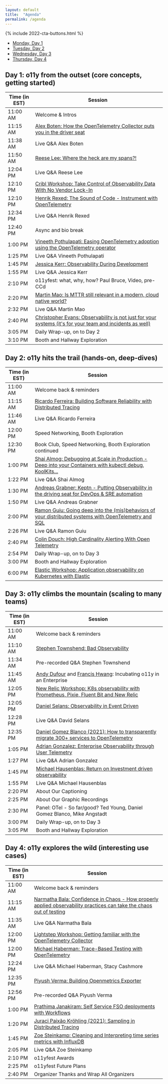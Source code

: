 ```yaml
---
layout: default
title:  "Agenda"
permalink: /agenda
---
```


{% include 2022-cta-buttons.html %}

<script type="text/javascript">
window.onloadqueue=(window.onloadqueue||[]).concat([function () {
  $( "#tabs" ).tabs({
    activate: function(event ,ui){
        var id = $(ui.newPanel[0]).attr("id");
        window.history.replaceState("", document.title, window.location.href.replace(location.hash, "") + "#" + id);
    }
  });
  $('.day-title').each((i,o) => {
    var tab = $(o).closest('.daytab')
    var day = parseInt(tab.attr('id').replace('day-',''))
    var daytext = 'Day '+day
    $(o).text($(o).text().replace(daytext+":","").trim())
  })
  $('div.special_table + table').each((i,table) => {
    $(table.rows).each((j,row) => {
      var tab = $(row).closest('.daytab')
      var day = parseInt(tab.attr('id').replace('day-',''))
      var adddays = day - 1;
      var cell0 = $(row.cells[0]);
      if(j>0) {
        var datestr = '5/9/2022 ' + cell0.text() + ' EDT'
        var dt = new Date(datestr)
        dt.setDate(dt.getDate() + adddays)
        //console.log(datestr + " --- " + dt + " --- " + $(row.cells[1]).text())
        cell0.text(dt.toLocaleTimeString())
      } else {
        var tz = Intl.DateTimeFormat().resolvedOptions().timeZone
        var zone = new Date().toLocaleTimeString('en-us',{timeZoneName:'short'}).split(' ')[2]
        cell0.css('white-space','nowrap').html('Time (in '+zone+')')
      }
    })
  })
}]);
</script>

<div id="tabs">
  <ul>
    <li><a href="#day-1">Monday, Day 1</a></li>
    <li><a href="#day-2">Tuesday, Day 2</a></li>
    <li><a href="#day-3">Wednesday, Day 3</a></li>
    <li><a href="#day-4">Thursday, Day 4</a></li>
  </ul>
  <div id="day-1" class="daytab" markdown=1>
  <h2 class="day-title">Day 1: o11y from the outset (core concepts, getting started)</h2>

<div class="special_table"></div>

| Time (in EST) | Session |
|-----------------------|----------------|
| 11:00 AM	|	Welcome & Intros |
| 11:15 AM	|	[Alex Boten: How the OpenTelemetry Collector puts you in the driver seat](/speakers/alex-boten) |
| 11:38 AM	|	Live Q&A	Alex Boten |
| 11:50 AM	|	[Reese Lee: Where the heck are my spans?!](/speakers/reese-lee) |
| 12:04 PM	|	Live Q&A	Reese Lee |
| 12:10 PM	|	[Cribl Workshop: Take Control of Observability Data With No Vendor Lock-In](/2022/sponsors/cribl) |
| 12:10 PM	|	[Henrik Rexed: The Sound of Code - Instrument with OpenTelemetry](/speakers/henrik-rexed) |
| 12:34 PM	|	Live Q&A	Henrik Rexed |
| 12:40 PM	|	Async and bio break |
| 1:00 PM	|	[Vineeth Pothulapati: Easing OpenTelemetry adoption using the OpenTelemetry operator](/speakers/vineeth-pothulapati) |
| 1:25 PM	|	Live Q&A	Vineeth Pothulapati |
| 1:45 PM	|	[Jessica Kerr:	Observability During Development](/speakers/jessica-kerr) |
| 1:55 PM	|	Live Q&A	Jessica Kerr |
| 2:10 PM	|	o11yfest: what, why, how?	Paul Bruce, Video, pre-CCd |
| 2:20 PM	|	[Martin Mao: Is MTTR still relevant in a modern, cloud native world?](/speakers/martin-mao) |
| 2:32 PM	|	Live Q&A	Martin Mao |
| 2:40 PM	|	[Christopher Evans: Observability is not just for your systems (it's for your team and incidents as well)](/speakers/christopher-evans) |
| 3:05 PM	|	Daily Wrap-up, on to Day 2 |
| 3:10 PM	|	Booth and Hallway Exploration |

  </div>

  <div id="day-2" class="daytab" markdown=1>
  <h2 class="day-title">Day 2: o11y hits the trail (hands-on, deep-dives)</h2>

<div class="special_table"></div>

| Time (in EST) | Session |
|-----------------------|----------------|
| 11:00 AM	|	Welcome back & reminders |
| 11:15 AM	|	[Ricardo Ferreira: Building Software Reliability with Distributed Tracing](/speakers/ricardo-ferreira) |
| 11:46 AM	|	Live Q&A	Ricardo Ferreira |
| 12:00 PM	|	Speed Networking, Booth Exploration |
| 12:30 PM	|	Book Club, Speed Networking, Booth Exploration continued |
| 1:00 PM	|	[Shai Almog: Debugging at Scale in Production - Deep into your Containers with kubectl debug, KoolKits...](/speakers/shai-almog) |
| 1:22 PM	|	Live Q&A	Shai Almog |
| 1:30 PM	|	[Andreas Grabner: Keptn - Putting Observability in the driving seat for DevOps & SRE automation](/speakers/andreas-grabner) |
| 1:50 PM	|	Live Q&A	Andreas Grabner |
| 2:00 PM	|	[Ramon Guiu: Going deep into the (mis)behaviors of your distributed systems with OpenTelemetry and SQL](/speakers/ramon-guiu) |
| 2:26 PM	|	Live Q&A	Ramon Guiu |
| 2:40 PM	|	[Colin Douch: High Cardinality Alerting With Open Telemetry](/speakers/colin-douch) |
| 2:54 PM	|	Daily Wrap-up, on to Day 3 |
| 3:00 PM	|	Booth and Hallway Exploration |
| 6:00 PM | [Elastic Workshop: Application observability on Kubernetes with Elastic](/2022/sponsors/elastic) |

  </div>

  <div id="day-3" class="daytab" markdown=1>
  <h2 class="day-title">Day 3: o11y climbs the mountain (scaling to many teams)</h2>

<div class="special_table"></div>

| Time (in EST) | Session |
|-----------------------|----------------|
| 11:00 AM | Welcome back & reminders |
| 11:10 AM | [Stephen Townshend: Bad Observability](/speakers/stephen-townshend) |
| 11:34 AM | Pre-recorded Q&A	Stephen Townshend |
| 11:45 AM | [Andy Dufour](/speakers/andy-dufour) and [Francis Hwang](/speakers/francis-hwang): Incubating o11y in an Enterprise |
| 12:05 PM | [New Relic Workshop: K8s observability with Prometheus, Pixie, Fluent Bit and New Relic](/2022/sponsors/newrelic) |
| 12:05 PM | [Daniel Selans: Observability in Event Driven](/speakers/daniel-selans) |
| 12:28 PM | Live Q&A	David Selans |
| 12:35 PM | [Daniel Gomez Blanco (2021): How to transparently migrate 300+ services to OpenTelemetry](/speakers/daniel-gomez-blanco) |
| 1:05 PM | [Adrian Gonzalez: Enterprise Observability through User Telemetry](/speakers/adrian-gonzalez) |
| 1:27 PM | Live Q&A	Adrian Gonzalez |
| 1:45 PM | [Michael Hausenblas: Return on Investment driven observability](/speakers/michael-hausenblas) |
| 1:55 PM | Live Q&A	Michael Hausenblas |
| 2:20 PM | About Our Captioning |
| 2:25 PM | About Our Graphic Recordings |
| 2:30 PM | Panel: OTel - So far/good?	Ted Young, Daniel Gomez Blanco, Mike Angstadt |
| 3:00 PM | Daily Wrap-up, on to Day 3 |
| 3:05 PM	|	Booth and Hallway Exploration |

  </div>

<div id="day-4" class="daytab" markdown=1>
<h2 class="day-title">Day 4: o11y explores the wild (interesting use cases)</h2>

<div class="special_table"></div>

| Time (in EST) | Session |
|-----------------------|----------------|
| 11:00 AM | Welcome back & reminders |
| 11:15 AM | [Narmatha Bala: Confidence in Chaos - How properly applied observability practices can take the chaos out of testing](/speakers/narmatha-bala) |
| 11:35 AM | Live Q&A	Narmatha Bala |
| 12:00 PM | [Lightstep Workshop: Getting familiar with the OpenTelemetry Collector](/2022/sponsors/lightstep) |
| 12:00 PM | [Michael Haberman: Trace-Based Testing with OpenTelemetry](/speakers/michael-haberman) |
| 12:24 PM | Live Q&A	Michael Haberman, Stacy Cashmore |
| 12:35 PM | [Piyush Verma: Building Openmetrics Exporter](/speakers/piyush-verma) |
| 12:56 PM | Pre-recorded Q&A	Piyush Verma |
| 1:00 PM | [Prathima Janakiram: Self Service FSO deployments with Workflows](/speakers/prathima-janakiram) |
| 1:20 PM | [Juraci Paixão Kröhling (2021): Sampling in Distributed Tracing](/speakers/juraci-paixao-krohling) |
| 1:45 PM | [Zoe Steinkamp: Cleaning and Interpreting time series metrics with InfluxDB](/speakers/zoe-steinkamp) |
| 2:05 PM | Live Q&A	Zoe Steinkamp |
| 2:10 PM | o11yfest Awards |
| 2:25 PM | o11yfest Future Plans |
| 2:40 PM | Organizer Thanks and Wrap	All Organizers |

  </div>

</div>
